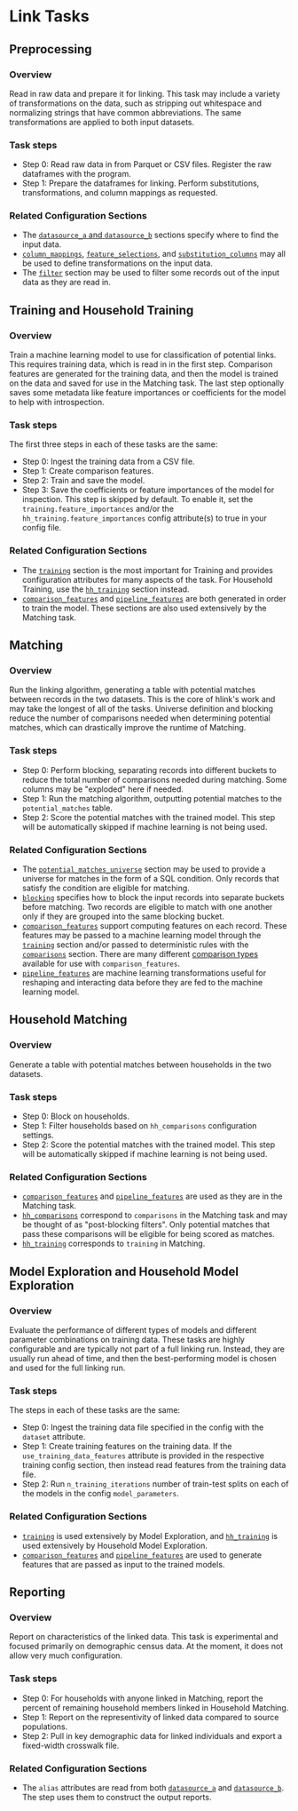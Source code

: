 # Link Tasks

## Preprocessing

### Overview

Read in raw data and prepare it for linking. This task may include a variety of
transformations on the data, such as stripping out whitespace and normalizing strings
that have common abbreviations. The same transformations are applied to both input
datasets.

### Task steps

* Step 0: Read raw data in from Parquet or CSV files. Register the raw dataframes with the program.
* Step 1: Prepare the dataframes for linking. Perform substitutions, transformations, and column mappings as requested.

### Related Configuration Sections

* The [`datasource_a` and `datasource_b`](config.html#data-sources) sections specify where to find the input data.
* [`column_mappings`](column_mappings.html#column-mappings),
[`feature_selections`](feature_selection_transforms.html#feature-selection-transforms),
and [`substitution_columns`](substitutions.html#substitutions) may all be used to define transformations on the input data.
* The [`filter`](config.html#filter) section may be used to filter some records out of the input data
as they are read in.

## Training and Household Training

### Overview

Train a machine learning model to use for classification of potential links. This
requires training data, which is read in in the first step. Comparison features
are generated for the training data, and then the model is trained on the data
and saved for use in the Matching task. The last step optionally saves some metadata
like feature importances or coefficients for the model to help with introspection.

### Task steps

The first three steps in each of these tasks are the same:
* Step 0: Ingest the training data from a CSV file.
* Step 1: Create comparison features.
* Step 2: Train and save the model.
* Step 3: Save the coefficients or feature importances of the model for inspection.
  This step is skipped by default. To enable it, set the `training.feature_importances`
  and/or the `hh_training.feature_importances` config attribute(s) to true in your config file.

### Related Configuration Sections

* The [`training`](config.html#training-and-models) section is the most important
for Training and provides configuration attributes for many aspects of the task.
For Household Training, use the [`hh_training`](config.html#household-training-and-models)
section instead.
* [`comparison_features`](config.html#comparison-features) and
[`pipeline_features`](pipeline_features.html#pipeline-generated-features) are
both generated in order to train the model. These sections are also used extensively
by the Matching task.

## Matching

### Overview

Run the linking algorithm, generating a table with potential matches between records in the two datasets.
This is the core of hlink's work and may take the longest of all of the tasks. Universe
definition and blocking reduce the number of comparisons needed when
determining potential matches, which can drastically improve the runtime of Matching.

### Task steps

* Step 0: Perform blocking, separating records into different buckets to reduce the total number
of comparisons needed during matching. Some columns may be "exploded" here if needed.
* Step 1: Run the matching algorithm, outputting potential matches to the `potential_matches` table.
* Step 2: Score the potential matches with the trained model. This step will be automatically skipped if machine learning is not being used.

### Related Configuration Sections

* The [`potential_matches_universe`](config.html#potential-matches-universe) section may be used to
provide a universe for matches in the form of a SQL condition. Only records that satisfy the
condition are eligible for matching.
* [`blocking`](config.html#blocking) specifies how to block the input records into separate buckets
before matching. Two records are eligible to match with one another only if they
are grouped into the same blocking bucket.
* [`comparison_features`](config.html#comparison-features) support computing features
on each record. These features may be passed to a machine learning model through the
[`training`](config.html#training-and-models) section and/or passed to deterministic
rules with the [`comparisons`](config.html#comparisons) section. There are many
different [comparison types](comparison_features) available for use with
`comparison_features`.
* [`pipeline_features`](pipeline_features.html#pipeline-generated-features) are machine learning transformations
useful for reshaping and interacting data before they are fed to the machine learning
model.

## Household Matching

### Overview

Generate a table with potential matches between households in the two datasets.

### Task steps

* Step 0: Block on households.
* Step 1: Filter households based on `hh_comparisons` configuration settings.
* Step 2: Score the potential matches with the trained model. This step will be automatically skipped if machine learning is not being used.

### Related Configuration Sections

* [`comparison_features`](config.html#comparison-features) and [`pipeline_features`](pipeline_features.html#pipeline-generated-features) are used as they are in the Matching task.
* [`hh_comparisons`](config.html#household-comparisons) correspond to `comparisons` in the Matching task and may be thought of as "post-blocking filters". Only potential matches that pass these comparisons will be eligible for being scored as matches.
* [`hh_training`](config.html#household-training-and-models) corresponds to `training` in Matching.

## Model Exploration and Household Model Exploration

### Overview

Evaluate the performance of different types of models and different parameter combinations
on training data. These tasks are highly configurable and are typically not part of a full
linking run. Instead, they are usually run ahead of time, and then the best-performing
model is chosen and used for the full linking run.

### Task steps
The steps in each of these tasks are the same:
 * Step 0: Ingest the training data file specified in the config with the `dataset` attribute.
 * Step 1: Create training features on the training data. If the `use_training_data_features`
   attribute is provided in the respective training config section, then instead read
   features from the training data file.
 * Step 2: Run `n_training_iterations` number of train-test splits on each of the
   models in the config `model_parameters`.

### Related Configuration Sections

* [`training`](config.html#training-and-models) is used extensively by Model Exploration,
  and [`hh_training`](config.html#household-training-and-models) is used extensively
  by Household Model Exploration.
* [`comparison_features`](config.html#comparison-features) and
  [`pipeline_features`](pipeline_features.html#pipeline-generated-features) are
  used to generate features that are passed as input to the trained models.

## Reporting

### Overview

Report on characteristics of the linked data. This task is experimental and focused
primarily on demographic census data. At the moment, it does not allow very much
configuration.

### Task steps

* Step 0: For households with anyone linked in Matching, report the percent of remaining household members linked in Household Matching.
* Step 1: Report on the representivity of linked data compared to source populations.
* Step 2: Pull in key demographic data for linked individuals and export a fixed-width crosswalk file.

### Related Configuration Sections

* The `alias` attributes are read from both [`datasource_a`](config.html#data-sources) and [`datasource_b`](config.html#data-sources). The step uses them to construct the output reports.
